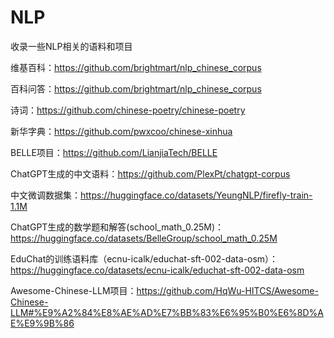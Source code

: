# NLP
收录一些NLP相关的语料和项目

维基百科：https://github.com/brightmart/nlp_chinese_corpus 

百科问答：https://github.com/brightmart/nlp_chinese_corpus

诗词：https://github.com/chinese-poetry/chinese-poetry

新华字典：https://github.com/pwxcoo/chinese-xinhua

BELLE项目：https://github.com/LianjiaTech/BELLE

ChatGPT生成的中文语料：https://github.com/PlexPt/chatgpt-corpus

中文微调数据集：https://huggingface.co/datasets/YeungNLP/firefly-train-1.1M

ChatGPT生成的数学题和解答(school_math_0.25M)：https://huggingface.co/datasets/BelleGroup/school_math_0.25M

EduChat的训练语料库（ecnu-icalk/educhat-sft-002-data-osm）：https://huggingface.co/datasets/ecnu-icalk/educhat-sft-002-data-osm

Awesome-Chinese-LLM项目：https://github.com/HqWu-HITCS/Awesome-Chinese-LLM#%E9%A2%84%E8%AE%AD%E7%BB%83%E6%95%B0%E6%8D%AE%E9%9B%86
